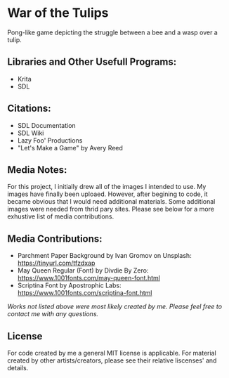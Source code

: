 # War of the Tulips

Pong-like game depicting the struggle between a bee and a wasp over a tulip.

## Libraries and Other Usefull Programs:

- Krita
- SDL

## Citations:

- SDL Documentation
- SDL Wiki
- Lazy Foo' Productions
- "Let's Make a Game" by Avery Reed

## Media Notes:

For this project, I initially drew all of the images I intended to use. My images have finally been uploaed.
However, after begining to code, it became obvious that I would need additional materials.
Some additional images were needed from thrid pary sites. Please see below for a more exhustive list of media contributions. 

## Media Contributions:

- Parchment Paper Background by Ivan Gromov on Unsplash: https://tinyurl.com/tfzdxap
- May Queen Regular (Font) by Divdie By Zero: https://www.1001fonts.com/may-queen-font.html 
- Scriptina Font by Apostrophic Labs: https://www.1001fonts.com/scriptina-font.html

*Works not listed above were most likely created by me. Please feel free to contact me with any questions.*

## License

For code created by me a general MIT license is applicable. For material created by other artists/creators, please see their relative liscenses' and details. 
